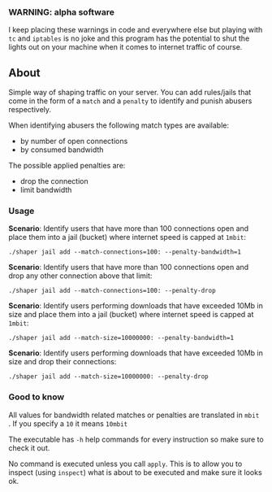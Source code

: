 ### WARNING: alpha software
I keep placing these warnings in code and everywhere else but playing with `tc` 
and `iptables` is no joke and this program has the potential to shut the
lights out on your machine when it comes to internet traffic of course.
 
## About
Simple way of shaping traffic on your server. You can add rules/jails that
come in the form of a `match` and a `penalty` to identify and punish abusers
respectively.

When identifying abusers the following match types are available:

- by number of open connections
- by consumed bandwidth

The possible applied penalties are:

- drop the connection
- limit bandwidth

### Usage

__Scenario__: Identify users that have more than 100 connections open and
place them into a jail (bucket) where internet speed is capped at `1mbit`:

`./shaper jail add --match-connections=100: --penalty-bandwidth=1`

__Scenario__: Identify users that have more than 100 connections open and
drop any other connection above that limit:

`./shaper jail add --match-connections=100: --penalty-drop`

__Scenario__: Identify users performing downloads that have exceeded 10Mb in
 size and place them into a jail (bucket) where internet speed is capped at
  `1mbit`:
  
`./shaper jail add --match-size=10000000: --penalty-bandwidth=1`

__Scenario__: Identify users performing downloads that have exceeded 10Mb in
 size and drop their connections:
 
`./shaper jail add --match-size=10000000: --penalty-drop`

### Good to know

All values for bandwidth related matches or penalties are translated in `mbit
`. If you specify a `10` it means `10mbit`

The executable has `-h` help commands for every instruction so make sure to
check it out.
 
No command is executed unless you call `apply`. This is to allow you to inspect
(using `inspect`) what is about to be executed and make sure it looks ok.